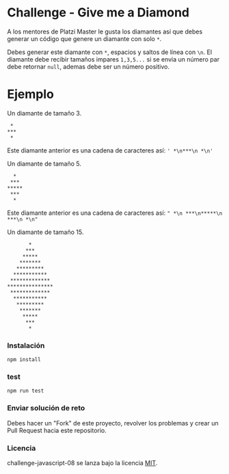 # Challenge - Give me a Diamond

A los mentores de Platzi Master le gusta los diamantes así que debes generar un código que genere un diamante con solo `*`.

Debes generar este diamante con `*`, espacios y saltos de línea con `\n`. El diamante debe recibir tamaños impares `1,3,5...` si se envia un número par debe retornar `null`, ademas debe ser un número positivo.


# Ejemplo

Un diamante de tamaño 3.

```
 *
***
 *

```

Este diamante anterior es una cadena de caracteres así: `' *\n***\n *\n'`

Un diamante de tamaño 5.

```
  *
 ***
*****
 ***
  *

```

Este diamante anterior es una cadena de caracteres así: `" *\n ***\n*****\n ***\n *\n"`

Un diamante de tamaño 15.

```
       *
      ***
     *****
    *******
   *********
  ***********
 *************
***************
 *************
  ***********
   *********
    *******
     *****
      ***
       *

```


### Instalación
```
npm install
```

### test
```
npm run test
```

### Enviar solución de reto
Debes hacer un "Fork" de este proyecto, revolver los problemas y crear un Pull Request hacia este repositorio.

### Licencia
challenge-javascript-08 se lanza bajo la licencia [MIT](https://opensource.org/licenses/MIT).
